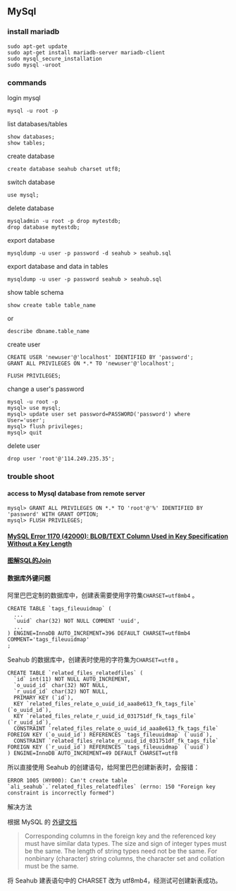 ## MySql

### install mariadb

```
sudo apt-get update
sudo apt-get install mariadb-server mariadb-client
sudo mysql_secure_installation
sudo mysql -uroot
```

### commands

login mysql

```
mysql -u root -p
```

list databases/tables

```
show databases;
show tables;
```

create database

```
create database seahub charset utf8;
```

switch database

```
use mysql;
```

delete database

```
mysqladmin -u root -p drop mytestdb;
drop database mytestdb;
```

export database

```
mysqldump -u user -p password -d seahub > seahub.sql
```

export database and data in tables

```
mysqldump -u user -p password seahub > seahub.sql
```

show table schema

```
show create table table_name
```

or

```
describe dbname.table_name
```

create user

```
CREATE USER 'newuser'@'localhost' IDENTIFIED BY 'password';
GRANT ALL PRIVILEGES ON *.* TO 'newuser'@'localhost';

FLUSH PRIVILEGES;
```

change a user's password

```
mysql -u root -p
mysql> use mysql;
mysql> update user set password=PASSWORD('password') where User='user';
mysql> flush privileges;
mysql> quit
```

delete user

```
drop user 'root'@'114.249.235.35';
```

### trouble shoot

#### access to Mysql database from remote server

```
mysql> GRANT ALL PRIVILEGES ON *.* TO 'root'@'%' IDENTIFIED BY 'password' WITH GRANT OPTION;
mysql> FLUSH PRIVILEGES;
```

#### [MySQL Error 1170 (42000): BLOB/TEXT Column Used in Key Specification Without a Key Length](http://stackoverflow.com/questions/1827063/mysql-error-key-specification-without-a-key-length)

#### [图解SQL的Join](http://coolshell.cn/articles/3463.html)

#### 数据库外键问题

阿里巴巴定制的数据库中，创建表需要使用字符集`CHARSET=utf8mb4` 。

```
CREATE TABLE `tags_fileuuidmap` (
  ...
  `uuid` char(32) NOT NULL COMMENT 'uuid',
  ...
) ENGINE=InnoDB AUTO_INCREMENT=396 DEFAULT CHARSET=utf8mb4 COMMENT='tags_fileuuidmap'
;
```

Seahub 的数据库中，创建表时使用的字符集为`CHARSET=utf8` 。

```
CREATE TABLE `related_files_relatedfiles` (
  `id` int(11) NOT NULL AUTO_INCREMENT,
  `o_uuid_id` char(32) NOT NULL,
  `r_uuid_id` char(32) NOT NULL,
  PRIMARY KEY (`id`),
  KEY `related_files_relate_o_uuid_id_aaa8e613_fk_tags_file` (`o_uuid_id`),
  KEY `related_files_relate_r_uuid_id_031751df_fk_tags_file` (`r_uuid_id`),
  CONSTRAINT `related_files_relate_o_uuid_id_aaa8e613_fk_tags_file` FOREIGN KEY (`o_uuid_id`) REFERENCES `tags_fileuuidmap` (`uuid`),
  CONSTRAINT `related_files_relate_r_uuid_id_031751df_fk_tags_file` FOREIGN KEY (`r_uuid_id`) REFERENCES `tags_fileuuidmap` (`uuid`)
) ENGINE=InnoDB AUTO_INCREMENT=49 DEFAULT CHARSET=utf8
```

所以直接使用 Seahub 的创建语句，给阿里巴巴创建新表时，会报错：

```
ERROR 1005 (HY000): Can't create table `ali_seahub`.`related_files_relatedfiles` (errno: 150 "Foreign key constraint is incorrectly formed")
```

解决方法

根据 MySQL 的 [外键文档](https://dev.mysql.com/doc/refman/5.6/en/create-table-foreign-keys.html)

> Corresponding columns in the foreign key and the referenced key must have similar data types. The size and sign of integer types must be the same. The length of string types need not be the same. For nonbinary (character) string columns, the character set and collation must be the same.

将 Seahub 建表语句中的 CHARSET 改为 utf8mb4，经测试可创建新表成功。
